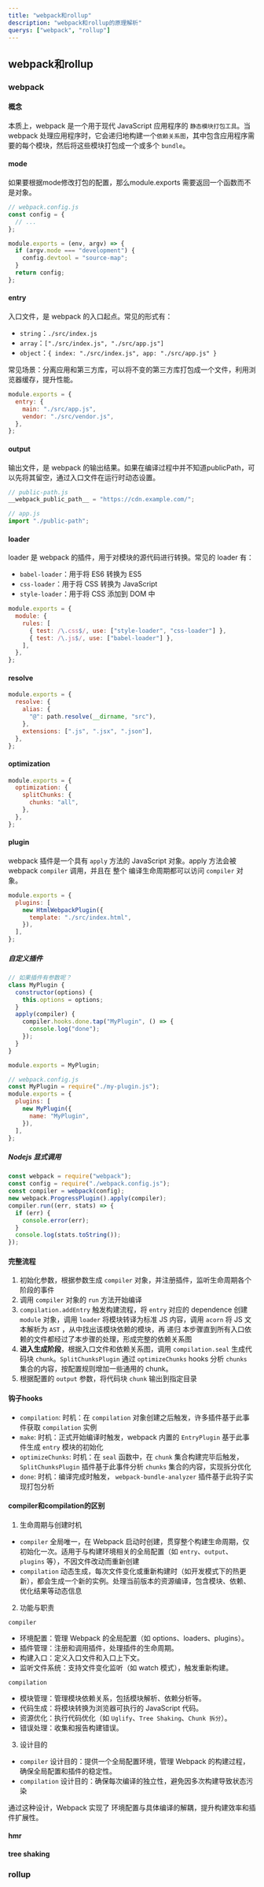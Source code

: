 ```yaml
---
title: "webpack和rollup"
description: "webpack和rollup的原理解析"
querys: ["webpack", "rollup"]
---
```


## webpack和rollup

### webpack

#### 概念

本质上，webpack 是一个用于现代 JavaScript 应用程序的 `静态模块打包工具`。当 webpack 处理应用程序时，它会递归地构建一个`依赖关系图`，其中包含应用程序需要的每个模块，然后将这些模块打包成一个或多个 `bundle`。

#### mode

如果要根据mode修改打包的配置，那么module.exports 需要返回一个函数而不是对象。

```js
// webpack.config.js
const config = {
  // ...
};

module.exports = (env, argv) => {
  if (argv.mode === "development") {
    config.devtool = "source-map";
  }
  return config;
};
```

#### entry

入口文件，是 webpack 的入口起点。常见的形式有：

- `string`：`./src/index.js`
- `array`：`["./src/index.js", "./src/app.js"]`
- `object`：`{ index: "./src/index.js", app: "./src/app.js" }`

常见场景：分离应用和第三方库，可以将不变的第三方库打包成一个文件，利用浏览器缓存，提升性能。

```js
module.exports = {
  entry: {
    main: "./src/app.js",
    vendor: "./src/vendor.js",
  },
};
```

#### output

输出文件，是 webpack 的输出结果。如果在编译过程中并不知道publicPath，可以先将其留空，通过入口文件在运行时动态设置。

```js
// public-path.js
__webpack_public_path__ = "https://cdn.example.com/";
```

```js
// app.js
import "./public-path";
```

#### loader

loader 是 webpack 的插件，用于对模块的源代码进行转换。常见的 loader 有：

- `babel-loader`：用于将 ES6 转换为 ES5
- `css-loader`：用于将 CSS 转换为 JavaScript
- `style-loader`：用于将 CSS 添加到 DOM 中

```js
module.exports = {
  module: {
    rules: [
      { test: /\.css$/, use: ["style-loader", "css-loader"] },
      { test: /\.js$/, use: ["babel-loader"] },
    ],
  },
};
```

#### resolve

```js
module.exports = {
  resolve: {
    alias: {
      "@": path.resolve(__dirname, "src"),
    },
    extensions: [".js", ".jsx", ".json"],
  },
};
```

#### optimization

```js
module.exports = {
  optimization: {
    splitChunks: {
      chunks: "all",
    },
  },
};
```

#### plugin

webpack 插件是一个具有 `apply` 方法的 JavaScript 对象。apply 方法会被 webpack `compiler` 调用，并且在 整个 编译生命周期都可以访问 `compiler` 对象。

```js
module.exports = {
  plugins: [
    new HtmlWebpackPlugin({
      template: "./src/index.html",
    }),
  ],
};
```

##### 自定义插件

```js
// 如果插件有参数呢？
class MyPlugin {
  constructor(options) {
    this.options = options;
  }
  apply(compiler) {
    compiler.hooks.done.tap("MyPlugin", () => {
      console.log("done");
    });
  }
}

module.exports = MyPlugin;
```

```js
// webpack.config.js
const MyPlugin = require("./my-plugin.js");
module.exports = {
  plugins: [
    new MyPlugin({
      name: "MyPlugin",
    }),
  ],
};
```

##### Nodejs 显式调用

```js
const webpack = require("webpack");
const config = require("./webpack.config.js");
const compiler = webpack(config);
new webpack.ProgressPlugin().apply(compiler);
compiler.run((err, stats) => {
  if (err) {
    console.error(err);
  }
  console.log(stats.toString());
});
```

#### 完整流程

1. 初始化参数，根据参数生成 `compiler` 对象，并注册插件，监听生命周期各个阶段的事件
2. 调用 `compiler` 对象的 `run` 方法开始编译
3. `compilation.addEntry` 触发构建流程，将 `entry` 对应的 dependence 创建 `module` 对象，调用 `loader` 将模块转译为标准 JS 内容，调用 `acorn` 将 JS 文本解析为 `AST` ，从中找出该模块依赖的模块，再 递归 本步骤直到所有入口依赖的文件都经过了本步骤的处理，形成完整的依赖关系图
4. **进入生成阶段**，根据入口文件和依赖关系图，调用 `compilation.seal` 生成代码块 `chunk`。`SplitChunksPlugin` 通过 `optimizeChunks` hooks 分析 `chunks` 集合的内容，按配置规则增加一些通用的 chunk。
5. 根据配置的 `output` 参数，将代码块 `chunk` 输出到指定目录

#### 钩子hooks

- `compilation`: 时机：在 `compilation` 对象创建之后触发，许多插件基于此事件获取 `compilation` 实例
- `make`: 时机：正式开始编译时触发，webpack 内置的 `EntryPlugin` 基于此事件生成 `entry` 模块的初始化
- `optimizeChunks`: 时机：在 `seal` 函数中，在 `chunk` 集合构建完毕后触发， `SplitChunksPlugin` 插件基于此事件分析 `chunks` 集合的内容，实现拆分优化
- `done`: 时机：编译完成时触发， `webpack-bundle-analyzer` 插件基于此钩子实现打包分析

#### compiler和compilation的区别

1. 生命周期与创建时机

- `compiler` 全局唯一，在 Webpack 启动时创建，贯穿整个构建生命周期，仅初始化一次。适用于与构建环境相关的全局配置（如 `entry`、`output`、`plugins` 等），不因文件改动而重新创建
- `compilation` 动态生成，每次文件变化或重新构建时（如开发模式下的热更新），都会生成一个新的实例。处理当前版本的资源编译，包含模块、依赖、优化结果等动态信息

2. 功能与职责

`compiler`

- 环境配置：管理 Webpack 的全局配置（如 options、loaders、plugins）。
- 插件管理：注册和调用插件，处理插件的生命周期。
- 构建入口：定义入口文件和入口上下文。
- 监听文件系统：支持文件变化监听（如 watch 模式），触发重新构建。

`compilation`

- 模块管理：管理模块依赖关系，包括模块解析、依赖分析等。
- 代码生成：将模块转换为浏览器可执行的 JavaScript 代码。
- 资源优化：执行代码优化（如 `Uglify`、`Tree Shaking`、`Chunk 拆分`）。
- 错误处理：收集和报告构建错误。

3. 设计目的

- `compiler` 设计目的：提供一个全局配置环境，管理 Webpack 的构建过程，确保全局配置和插件的稳定性。
- `compilation` 设计目的：确保每次编译的独立性，避免因多次构建导致状态污染

通过这种设计，Webpack 实现了 环境配置与具体编译的解耦，提升构建效率和插件扩展性。

#### hmr

#### tree shaking

### rollup
